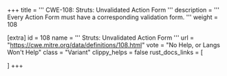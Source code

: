 +++
title = '''
CWE-108: Struts: Unvalidated Action Form
'''
description	= '''
Every Action Form must have a corresponding validation form.
'''
weight = 108

[extra]
id = 108
name = '''
Struts: Unvalidated Action Form
'''
url = "https://cwe.mitre.org/data/definitions/108.html"
vote = "No Help, or Langs Won't Help"
class = "Variant"
clippy_helps = false
rust_docs_links = [
	
]
+++
